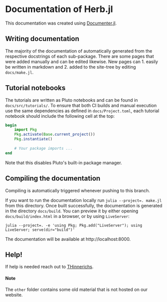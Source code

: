 # Documentation of Herb.jl

This documentation was created using [Documenter.jl](https://documenter.juliadocs.org/stable/man/guide/). 

## Writing documentation

The majority of the documentation of automatically generated from the respective docstrings of each sub-package. 
There are some pages that were added manually and can be edited likewise. New pages can 1. easily be written in markdown and 2. added to the site-tree by editing `docs/make.jl`. 

## Tutorial notebooks
The tutorials are written as Pluto notebooks and can be found in `docs/src/tutorials/`. To ensure that both CI builds and manual execution use the same dependencies as defined in `docs/Project.toml`, each tutorial notebook should include the following cell at the top:
```julia
begin
    import Pkg
    Pkg.activate(Base.current_project())
    Pkg.instantiate()
    
    # Your package imports ...
end
```
Note that this disables Pluto's built-in package manager.

## Compiling the documentation
Compiling is automatically triggered whenever pushing to this branch. 

If you want to run the documentation locally run `julia --project=. make.jl` from this directory.
Once built successfully, the documentation is generated in the directory `docs/build`. You can preview it by either opening `docs/build/index.html` in a browser,
or by using `LiveServer`:
```
julia --project=. -e 'using Pkg; Pkg.add("LiveServer"); using LiveServer; serve(dir="build")'  
```
The documentation will be available at http://localhost:8000.

## Help!

If help is needed reach out to [THinnerichs](https://github.com/thinnerichs).

#### Note
The `other` folder contains some old material that is not hosted on our website. 
